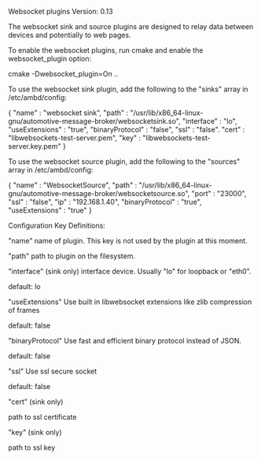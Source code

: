 Websocket plugins
Version: 0.13

The websocket sink and source plugins are designed to relay data between devices and
potentially to web pages.

To enable the websocket plugins, run cmake and enable the websocket_plugin option:

cmake -Dwebsocket_plugin=On ..


To use the websocket sink plugin, add the following to the "sinks" array in /etc/ambd/config:

{
	"name" : "websocket sink",
	"path" : "/usr/lib/x86_64-linux-gnu/automotive-message-broker/websocketsink.so",
	"interface" : "lo",
	"useExtensions" : "true",
	"binaryProtocol" : "false",
	"ssl" : "false".
	"cert" : "libwebsockets-test-server.pem",
	"key" : "libwebsockets-test-server.key.pem"
}

To use the websocket source plugin, add the following to the "sources" array in /etc/ambd/config:

{
	"name" : "WebsocketSource",
	"path" : "/usr/lib/x86_64-linux-gnu/automotive-message-broker/websocketsource.so",
	"port" : "23000",
	"ssl" : "false",
	"ip" : "192.168.1.40",
	"binaryProtocol" : "true",
	"useExtensions" : "true"
}

Configuration Key Definitions:

"name"
name of plugin.  This key is not used by the plugin at this moment.

"path"
path to plugin on the filesystem.

"interface" (sink only)
interface device.  Usually "lo" for loopback or "eth0".

default: lo

"useExtensions"
Use built in libwebsocket extensions like zlib compression of frames

default: false

"binaryProtocol"
Use fast and efficient binary protocol instead of JSON.

default: false

"ssl"
Use ssl secure socket

default: false

"cert" (sink only)

path to ssl certificate

"key" (sink only)

path to ssl key

